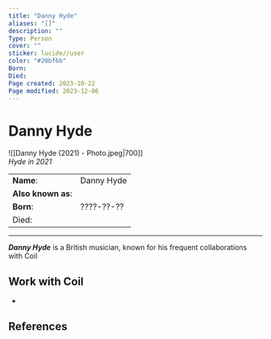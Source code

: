 ```yaml
---
title: "Danny Hyde"
aliases: "[]"
description: ""
Type: Person
cover: ""
sticker: lucide//user
color: "#20bf6b"
Born: 
Died: 
Page created: 2023-10-22
Page modified: 2023-12-06
---
```


# Danny Hyde

![[Danny Hyde (2021) - Photo.jpeg|700]]  
*Hyde in 2021*

|  |  |
| --- | --- |
| __Name__: | Danny Hyde |
| __Also known as__: |  |
| __Born__: | ????-??-?? |
| Died: |  |

---

*__Danny Hyde__* is a British musician, known for his frequent collaborations with Coil

## Work with Coil

-

## References
